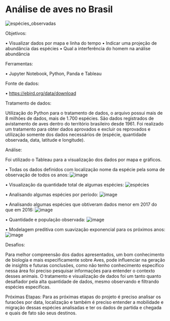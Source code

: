# Análise de aves no Brasil
![espécies_observadas](https://user-images.githubusercontent.com/42010810/115964661-f3440580-a4fb-11eb-9a85-dd2e6671cd60.gif)


Objetivos:

•	Visualizar dados por mapa e linha do tempo
•	Indicar uma projeção de abundância das espécies
•	Qual a interferência do homem na análise abundância 

Ferramentas:

•	Jupyter Notebook, Python, Panda e Tableau

Fonte de dados:

•	 https://ebird.org/data/download 

Tratamento de dados:

Utilização do Python para o tratamento de dados, o arquivo possui mais de 8 milhões de dados, mais de 1.700 espécies. São dados registrados de avistamento de aves dentro do território brasileiro desde 1961.
Foi realizado um tratamento para obter dados aprovados e excluir os reprovados e utilização somente dos dados necessários de (espécie, quantidade observada, data, latitude e longitude).

Análise:

Foi utilizado o Tableau para a visualização dos dados por mapa e gráficos.

•	Todas os dados definidos com localização nome da espécie pela soma de observação de todos os anos: 
 ![image](https://user-images.githubusercontent.com/42010810/115964167-83348000-a4f9-11eb-9c23-2f6cf1869732.png)

•	Visualização da quantidade total de algumas espécies:
![espécies](https://user-images.githubusercontent.com/42010810/115964268-02c24f00-a4fa-11eb-87ca-68aa21b7a888.gif)

•	Analisando algumas espécies por período:
![image](https://user-images.githubusercontent.com/42010810/115964313-369d7480-a4fa-11eb-844a-1a6b59678ca3.png)

•	Analisando algumas espécies que obtiveram dados menor em 2017 do que em 2016:
![image](https://user-images.githubusercontent.com/42010810/115964531-51241d80-a4fb-11eb-94de-d6687f0ad5aa.png)

•	Quantidade e população observada:
![image](https://user-images.githubusercontent.com/42010810/115964605-b0822d80-a4fb-11eb-8f6c-657a25020be1.png)

•	Modelagem preditiva com suavização exponencial para os próximos anos:
![image](https://user-images.githubusercontent.com/42010810/115964617-bd9f1c80-a4fb-11eb-97b1-b821cd7f8a4d.png)


Desafios:

Para melhor compreensão dos dados apresentados, um bom conhecimento de biologia e mais especificamente sobre Aves, pode influenciar na geração de insights e futuras conclusões, como não tenho conhecimento específico nessa área foi preciso pesquisar informações para entender o contexto desses animais. 
O tratamento e visualização de dados foi um tanto quanto desafiador pela alta quantidade de dados, mesmo observando e filtrando espécies específicas.

Próximas Etapas:
Para as próximas etapas do projeto é preciso analisar os furacões por data, localização e também é preciso entender a mobilidade e migração dessas espécies analisadas e ter os dados de partida e chegada e quais de fato são seus destinos. 

